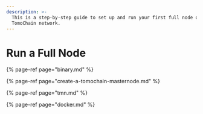 ```yaml
---
description: >-
  This is a step-by-step guide to set up and run your first full node on
  TomoChain network.
---
```


# Run a Full Node

{% page-ref page="binary.md" %}

{% page-ref page="create-a-tomochain-masternode.md" %}

{% page-ref page="tmn.md" %}

{% page-ref page="docker.md" %}



